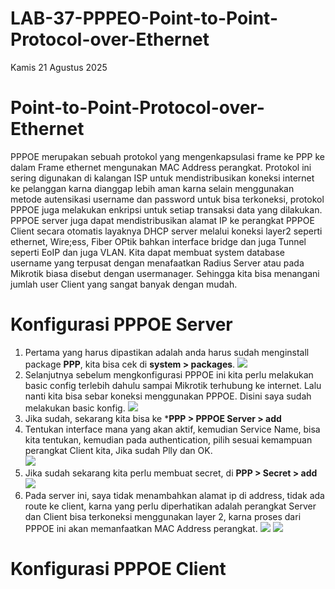 # LAB-37-PPPEO-Point-to-Point-Protocol-over-Ethernet
Kamis 21 Agustus 2025  
  
# Point-to-Point-Protocol-over-Ethernet  
  PPPOE merupakan sebuah protokol yang mengenkapsulasi frame ke PPP ke dalam Frame ethernet mengunakan MAC Address perangkat. Protokol ini sering digunakan di kalangan ISP untuk mendistribusikan koneksi internet ke pelanggan karna dianggap lebih aman karna selain menggunakan metode autensikasi username dan password untuk bisa terkoneksi, protokol PPPOE juga melakukan enkripsi untuk setiap transaksi data yang dilakukan. PPPOE server juga dapat mendistribusikan alamat IP ke perangkat PPPOE Client secara otomatis layaknya DHCP server melalui koneksi layer2 seperti ethernet, Wire;ess, Fiber OPtik bahkan interface bridge dan juga Tunnel seperti EoIP dan juga VLAN. Kita dapat membuat system database username yang terpusat dengan menafaatkan Radius Server atau pada Mikrotik biasa disebut dengan usermanager. Sehingga kita bisa menangani jumlah user Client yang sangat banyak dengan mudah.  

# Konfigurasi PPPOE Server
1. Pertama yang harus dipastikan adalah anda harus sudah menginstall package **PPP**, kita bisa cek di **system > packages**.
![](IMAGES/)  
2. Selanjutnya sebelum mengkonfigurasi PPPOE ini kita perlu melakukan basic config terlebih dahulu sampai Mikrotik terhubung ke internet. Lalu nanti kita bisa sebar koneksi menggunakan PPPOE. Disini saya sudah melakukan basic konfig.
![](IMAGES/)  
3. Jika sudah, sekarang kita bisa ke ***PPP > PPPOE Server > add**
4. Tentukan interface mana yang akan aktif, kemudian Service Name, bisa kita tentukan, kemudian pada authentication, pilih sesuai kemampuan perangkat Client kita, Jika sudah Plly dan OK.  
![](IMAGES/)  
5. Jika sudah sekarang kita perlu membuat secret, di **PPP > Secret > add**
![](IMAGES/)  
6. Pada server ini, saya tidak menambahkan alamat ip di address, tidak ada route ke client, karna yang perlu diperhatikan adalah perangkat Server dan Client bisa terkoneksi menggunakan layer 2, karna proses dari PPPOE ini akan memanfaatkan MAC Address perangkat.
![](IMAGES/)
![](IMAGES/)

# Konfigurasi PPPOE Client
